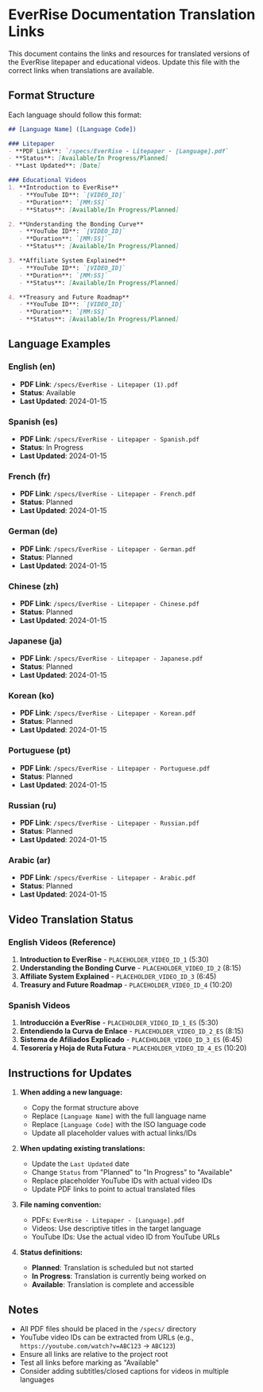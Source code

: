 # EverRise Documentation Translation Links

This document contains the links and resources for translated versions of the EverRise litepaper and educational videos. Update this file with the correct links when translations are available.

## Format Structure

Each language should follow this format:

```markdown
## [Language Name] ([Language Code])

### Litepaper
- **PDF Link**: `/specs/EverRise - Litepaper - [Language].pdf`
- **Status**: [Available/In Progress/Planned]
- **Last Updated**: [Date]

### Educational Videos
1. **Introduction to EverRise**
   - **YouTube ID**: `[VIDEO_ID]`
   - **Duration**: `[MM:SS]`
   - **Status**: [Available/In Progress/Planned]

2. **Understanding the Bonding Curve**
   - **YouTube ID**: `[VIDEO_ID]`
   - **Duration**: `[MM:SS]`
   - **Status**: [Available/In Progress/Planned]

3. **Affiliate System Explained**
   - **YouTube ID**: `[VIDEO_ID]`
   - **Duration**: `[MM:SS]`
   - **Status**: [Available/In Progress/Planned]

4. **Treasury and Future Roadmap**
   - **YouTube ID**: `[VIDEO_ID]`
   - **Duration**: `[MM:SS]`
   - **Status**: [Available/In Progress/Planned]
```

## Language Examples

### English (en)
- **PDF Link**: `/specs/EverRise - Litepaper (1).pdf`
- **Status**: Available
- **Last Updated**: 2024-01-15

### Spanish (es)
- **PDF Link**: `/specs/EverRise - Litepaper - Spanish.pdf`
- **Status**: In Progress
- **Last Updated**: 2024-01-15

### French (fr)
- **PDF Link**: `/specs/EverRise - Litepaper - French.pdf`
- **Status**: Planned
- **Last Updated**: 2024-01-15

### German (de)
- **PDF Link**: `/specs/EverRise - Litepaper - German.pdf`
- **Status**: Planned
- **Last Updated**: 2024-01-15

### Chinese (zh)
- **PDF Link**: `/specs/EverRise - Litepaper - Chinese.pdf`
- **Status**: Planned
- **Last Updated**: 2024-01-15

### Japanese (ja)
- **PDF Link**: `/specs/EverRise - Litepaper - Japanese.pdf`
- **Status**: Planned
- **Last Updated**: 2024-01-15

### Korean (ko)
- **PDF Link**: `/specs/EverRise - Litepaper - Korean.pdf`
- **Status**: Planned
- **Last Updated**: 2024-01-15

### Portuguese (pt)
- **PDF Link**: `/specs/EverRise - Litepaper - Portuguese.pdf`
- **Status**: Planned
- **Last Updated**: 2024-01-15

### Russian (ru)
- **PDF Link**: `/specs/EverRise - Litepaper - Russian.pdf`
- **Status**: Planned
- **Last Updated**: 2024-01-15

### Arabic (ar)
- **PDF Link**: `/specs/EverRise - Litepaper - Arabic.pdf`
- **Status**: Planned
- **Last Updated**: 2024-01-15

## Video Translation Status

### English Videos (Reference)
1. **Introduction to EverRise** - `PLACEHOLDER_VIDEO_ID_1` (5:30)
2. **Understanding the Bonding Curve** - `PLACEHOLDER_VIDEO_ID_2` (8:15)
3. **Affiliate System Explained** - `PLACEHOLDER_VIDEO_ID_3` (6:45)
4. **Treasury and Future Roadmap** - `PLACEHOLDER_VIDEO_ID_4` (10:20)

### Spanish Videos
1. **Introducción a EverRise** - `PLACEHOLDER_VIDEO_ID_1_ES` (5:30)
2. **Entendiendo la Curva de Enlace** - `PLACEHOLDER_VIDEO_ID_2_ES` (8:15)
3. **Sistema de Afiliados Explicado** - `PLACEHOLDER_VIDEO_ID_3_ES` (6:45)
4. **Tesorería y Hoja de Ruta Futura** - `PLACEHOLDER_VIDEO_ID_4_ES` (10:20)

## Instructions for Updates

1. **When adding a new language:**
   - Copy the format structure above
   - Replace `[Language Name]` with the full language name
   - Replace `[Language Code]` with the ISO language code
   - Update all placeholder values with actual links/IDs

2. **When updating existing translations:**
   - Update the `Last Updated` date
   - Change `Status` from "Planned" to "In Progress" to "Available"
   - Replace placeholder YouTube IDs with actual video IDs
   - Update PDF links to point to actual translated files

3. **File naming convention:**
   - PDFs: `EverRise - Litepaper - [Language].pdf`
   - Videos: Use descriptive titles in the target language
   - YouTube IDs: Use the actual video ID from YouTube URLs

4. **Status definitions:**
   - **Planned**: Translation is scheduled but not started
   - **In Progress**: Translation is currently being worked on
   - **Available**: Translation is complete and accessible

## Notes

- All PDF files should be placed in the `/specs/` directory
- YouTube video IDs can be extracted from URLs (e.g., `https://youtube.com/watch?v=ABC123` → `ABC123`)
- Ensure all links are relative to the project root
- Test all links before marking as "Available"
- Consider adding subtitles/closed captions for videos in multiple languages
